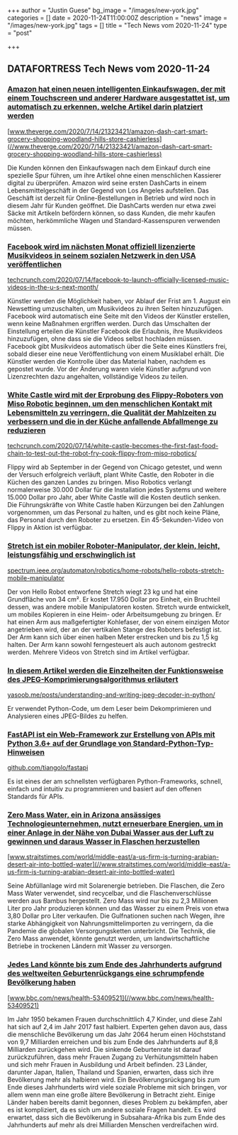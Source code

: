 +++
author = "Justin Guese"
bg_image = "/images/new-york.jpg"
categories = []
date = 2020-11-24T11:00:00Z
description = "news"
image = "/images/new-york.jpg"
tags = []
title = "Tech News vom 2020-11-24"
type = "post"

+++

        
## DATAFORTRESS Tech News vom 2020-11-24

### [Amazon hat einen neuen intelligenten Einkaufswagen, der mit einem Touchscreen und anderer Hardware ausgestattet ist, um automatisch zu erkennen, welche Artikel darin platziert werden](//www.theverge.com/2020/7/14/21323421/amazon-dash-cart-smart-grocery-shopping-woodland-hills-store-cashierless)


[www.theverge.com/2020/7/14/21323421/amazon-dash-cart-smart-grocery-shopping-woodland-hills-store-cashierless](//www.theverge.com/2020/7/14/21323421/amazon-dash-cart-smart-grocery-shopping-woodland-hills-store-cashierless)


Die Kunden können den Einkaufswagen nach dem Einkauf durch eine spezielle Spur führen, um ihre Artikel ohne einen menschlichen Kassierer digital zu überprüfen. Amazon wird seine ersten DashCarts in einem Lebensmittelgeschäft in der Gegend von Los Angeles aufstellen. Das Geschäft ist derzeit für Online-Bestellungen in Betrieb und wird noch in diesem Jahr für Kunden geöffnet. Die DashCarts werden nur etwa zwei Säcke mit Artikeln befördern können, so dass Kunden, die mehr kaufen möchten, herkömmliche Wagen und Standard-Kassenspuren verwenden müssen.


### [Facebook wird im nächsten Monat offiziell lizenzierte Musikvideos in seinem sozialen Netzwerk in den USA veröffentlichen](//techcrunch.com/2020/07/14/facebook-to-launch-officially-licensed-music-videos-in-the-u-s-next-month/)


[techcrunch.com/2020/07/14/facebook-to-launch-officially-licensed-music-videos-in-the-u-s-next-month/](//techcrunch.com/2020/07/14/facebook-to-launch-officially-licensed-music-videos-in-the-u-s-next-month/)


Künstler werden die Möglichkeit haben, vor Ablauf der Frist am 1. August ein Newsetting umzuschalten, um Musikvideos zu ihren Seiten hinzuzufügen. Facebook wird automatisch eine Seite mit den Videos der Künstler erstellen, wenn keine Maßnahmen ergriffen werden. Durch das Umschalten der Einstellung erteilen die Künstler Facebook die Erlaubnis, ihre Musikvideos hinzuzufügen, ohne dass sie die Videos selbst hochladen müssen. Facebook gibt Musikvideos automatisch über die Seite eines Künstlers frei, sobald dieser eine neue Veröffentlichung von einem Musiklabel erhält. Die Künstler werden die Kontrolle über das Material haben, nachdem es gepostet wurde. Vor der Änderung waren viele Künstler aufgrund von Lizenzrechten dazu angehalten, vollständige Videos zu teilen.


### [White Castle wird mit der Erprobung des Flippy-Roboters von Miso Robotic beginnen, um den menschlichen Kontakt mit Lebensmitteln zu verringern, die Qualität der Mahlzeiten zu verbessern und die in der Küche anfallende Abfallmenge zu reduzieren](//techcrunch.com/2020/07/14/white-castle-becomes-the-first-fast-food-chain-to-test-out-the-robot-fry-cook-flippy-from-miso-robotics/)


[techcrunch.com/2020/07/14/white-castle-becomes-the-first-fast-food-chain-to-test-out-the-robot-fry-cook-flippy-from-miso-robotics/](//techcrunch.com/2020/07/14/white-castle-becomes-the-first-fast-food-chain-to-test-out-the-robot-fry-cook-flippy-from-miso-robotics/)


Flippy wird ab September in der Gegend von Chicago getestet, und wenn der Versuch erfolgreich verläuft, plant White Castle, den Roboter in die Küchen des ganzen Landes zu bringen. Miso Robotics verlangt normalerweise 30.000 Dollar für die Installation jedes Systems und weitere 15.000 Dollar pro Jahr, aber White Castle will die Kosten deutlich senken. Die Führungskräfte von White Castle haben Kürzungen bei den Zahlungen vorgenommen, um das Personal zu halten, und es gibt noch keine Pläne, das Personal durch den Roboter zu ersetzen. Ein 45-Sekunden-Video von Flippy in Aktion ist verfügbar.


### [Stretch ist ein mobiler Roboter-Manipulator, der klein, leicht, leistungsfähig und erschwinglich ist](//spectrum.ieee.org/automaton/robotics/home-robots/hello-robots-stretch-mobile-manipulator)


[spectrum.ieee.org/automaton/robotics/home-robots/hello-robots-stretch-mobile-manipulator](//spectrum.ieee.org/automaton/robotics/home-robots/hello-robots-stretch-mobile-manipulator)


Der von Hello Robot entworfene Stretch wiegt 23 kg und hat eine Grundfläche von 34 cm². Er kostet 17.950 Dollar pro Einheit, ein Bruchteil dessen, was andere mobile Manipulatoren kosten. Stretch wurde entwickelt, um mobiles Kopieren in eine Heim- oder Arbeitsumgebung zu bringen. Er hat einen Arm aus maßgefertigter Kohlefaser, der von einem einzigen Motor angetrieben wird, der an der vertikalen Stange des Roboters befestigt ist. Der Arm kann sich über einen halben Meter erstrecken und bis zu 1,5 kg halten. Der Arm kann sowohl ferngesteuert als auch autonom gestreckt werden. Mehrere Videos von Stretch sind im Artikel verfügbar.


### [In diesem Artikel werden die Einzelheiten der Funktionsweise des JPEG-Komprimierungsalgorithmus erläutert](//yasoob.me/posts/understanding-and-writing-jpeg-decoder-in-python/)


[yasoob.me/posts/understanding-and-writing-jpeg-decoder-in-python/](//yasoob.me/posts/understanding-and-writing-jpeg-decoder-in-python/)


Er verwendet Python-Code, um dem Leser beim Dekomprimieren und Analysieren eines JPEG-Bildes zu helfen.


### [FastAPI ist ein Web-Framework zur Erstellung von APIs mit Python 3.6+ auf der Grundlage von Standard-Python-Typ-Hinweisen](//github.com/tiangolo/fastapi)


[github.com/tiangolo/fastapi](//github.com/tiangolo/fastapi)


Es ist eines der am schnellsten verfügbaren Python-Frameworks, schnell, einfach und intuitiv zu programmieren und basiert auf den offenen Standards für APIs.


### [Zero Mass Water, ein in Arizona ansässiges Technologieunternehmen, nutzt erneuerbare Energien, um in einer Anlage in der Nähe von Dubai Wasser aus der Luft zu gewinnen und daraus Wasser in Flaschen herzustellen](//www.straitstimes.com/world/middle-east/a-us-firm-is-turning-arabian-desert-air-into-bottled-water)


[www.straitstimes.com/world/middle-east/a-us-firm-is-turning-arabian-desert-air-into-bottled-water](//www.straitstimes.com/world/middle-east/a-us-firm-is-turning-arabian-desert-air-into-bottled-water)


Seine Abfüllanlage wird mit Solarenergie betrieben. Die Flaschen, die Zero Mass Water verwendet, sind recycelbar, und die Flaschenverschlüsse werden aus Bambus hergestellt. Zero Mass wird nur bis zu 2,3 Millionen Liter pro Jahr produzieren können und das Wasser zu einem Preis von etwa 3,80 Dollar pro Liter verkaufen. Die Gulfnationen suchen nach Wegen, ihre starke Abhängigkeit von Nahrungsmittelimporten zu verringern, da die Pandemie die globalen Versorgungsketten unterbricht. Die Technik, die Zero Mass anwendet, könnte genutzt werden, um landwirtschaftliche Betriebe in trockenen Ländern mit Wasser zu versorgen.


### [Jedes Land könnte bis zum Ende des Jahrhunderts aufgrund des weltweiten Geburtenrückgangs eine schrumpfende Bevölkerung haben](//www.bbc.com/news/health-53409521)


[www.bbc.com/news/health-53409521](//www.bbc.com/news/health-53409521)


Im Jahr 1950 bekamen Frauen durchschnittlich 4,7 Kinder, und diese Zahl hat sich auf 2,4 im Jahr 2017 fast halbiert. Experten gehen davon aus, dass die menschliche Bevölkerung um das Jahr 2064 herum einen Höchststand von 9,7 Milliarden erreichen und bis zum Ende des Jahrhunderts auf 8,8 Milliarden zurückgehen wird. Die sinkende Geburtenrate ist darauf zurückzuführen, dass mehr Frauen Zugang zu Verhütungsmitteln haben und sich mehr Frauen in Ausbildung und Arbeit befinden. 23 Länder, darunter Japan, Italien, Thailand und Spanien, erwarten, dass sich ihre Bevölkerung mehr als halbieren wird. Ein Bevölkerungsrückgang bis zum Ende dieses Jahrhunderts wird viele soziale Probleme mit sich bringen, vor allem wenn man eine große ältere Bevölkerung in Betracht zieht. Einige Länder haben bereits damit begonnen, dieses Problem zu bekämpfen, aber es ist kompliziert, da es sich um andere soziale Fragen handelt. Es wird erwartet, dass sich die Bevölkerung in Subsahara-Afrika bis zum Ende des Jahrhunderts auf mehr als drei Milliarden Menschen verdreifachen wird.